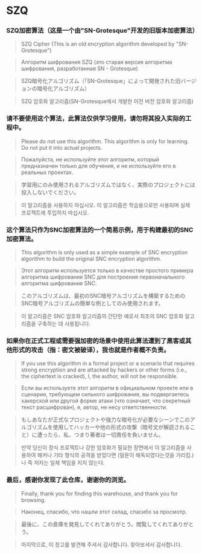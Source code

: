 # SZQ

### SZQ加密算法（这是一个由"SN-Grotesque"开发的旧版本加密算法）
> SZQ Cipher (This is an old encryption algorithm developed by "SN-Grotesque")

> Алгоритм шифрования SZQ (это старая версия алгоритма шифрования, разработанная SN - Grotesque)

> SZQ暗号化アルゴリズム（「SN-Grotesque」によって開発された旧バージョンの暗号化アルゴリズム）

> SZQ 암호화 알고리즘(SN-Grotesque에서 개발한 이전 버전 암호화 알고리즘)

### 请不要使用这个算法，此算法仅供学习使用，请勿将其投入实际的工程中。
> Please do not use this algorithm. This algorithm is only for learning. Do not put it into actual projects.

> Пожалуйста, не используйте этот алгоритм, который предназначен только для обучения, и не используйте его в реальных проектах.

> 学習用にのみ使用されるアルゴリズムではなく、実際のプロジェクトには投入しないでください。

> 이 알고리즘을 사용하지 마십시오. 이 알고리즘은 학습용으로만 사용되며 실제 프로젝트에 투입하지 마십시오.

### 这个算法只作为SNC加密算法的一个简易示例，用于构建最初的SNC加密算法。
> This algorithm is only used as a simple example of SNC encryption algorithm to build the original SNC encryption algorithm.

> Этот алгоритм используется только в качестве простого примера алгоритма шифрования SNC для построения первоначального алгоритма шифрования SNC.

> このアルゴリズムは、最初のSNC暗号アルゴリズムを構築するためのSNC暗号アルゴリズムの簡単な例としてのみ使用されます。

> 이 알고리즘은 SNC 암호화 알고리즘의 간단한 예로서 최초의 SNC 암호화 알고리즘을 구축하는 데 사용됩니다.

### 如果你在正式工程或需要强加密的场景中使用此算法遭到了黑客或其他形式的攻击（指：密文被破译），我也就是作者概不负责。
> If you use this algorithm in a formal project or a scenario that requires strong encryption and are attacked by hackers or other forms (i.e., the ciphertext is cracked), I, the author, will not be responsible.

> Если вы используете этот алгоритм в официальном проекте или в сценарии, требующем сильного шифрования, вы подвергаетесь хакерской или другой форме атаки (что означает, что секретный текст расшифрован), я, автор, не несу ответственности.

> もしあなたが正式なプロジェクトや強力な暗号化が必要なシーンでこのアルゴリズムを使用してハッカーや他の形式の攻撃（暗号文が解読されること）に遭ったら、私、つまり著者は一切責任を負いません。

> 만약 당신이 정식 프로젝트나 강한 암호화가 필요한 장면에서 이 알고리즘을 사용하여 해커나 기타 형식의 공격을 받았다면 (밀문이 해독되였다는것을 가리킴.) 나 즉 저자는 일체 책임을 지지 않는다.

### 最后，感谢你发现了此仓库，谢谢你的浏览。
> Finally, thank you for finding this warehouse, and thank you for browsing.

> Наконец, спасибо, что нашли этот склад, спасибо за просмотр.

> 最後に、この倉庫を発見してくれてありがとう。閲覧してくれてありがとう。

> 마지막으로, 이 창고를 발견해 주셔서 감사합니다. 찾아보셔서 감사합니다.
